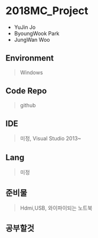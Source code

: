 # 2018MC_Project

* YuJin Jo
* ByoungWook Park
* JungWan Woo

## Environment
> Windows
## Code Repo
> github

## IDE
> 미정, Visual Studio 2013~

## Lang
> 미정

## 준비물
> Hdmi,USB, 와이파이되는 노트북

## 공부할것
> 

